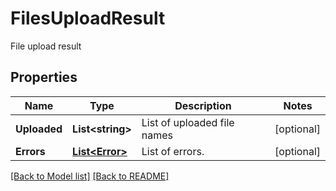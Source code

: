 # FilesUploadResult
File upload result

## Properties
Name | Type | Description | Notes
------------ | ------------- | ------------- | -------------
**Uploaded** | **List&lt;string&gt;** | List of uploaded file names | [optional] 
**Errors** | [**List&lt;Error&gt;**](Error.md) | List of errors. | [optional] 


[[Back to Model list]](Models.md) [[Back to README]](README.md)

